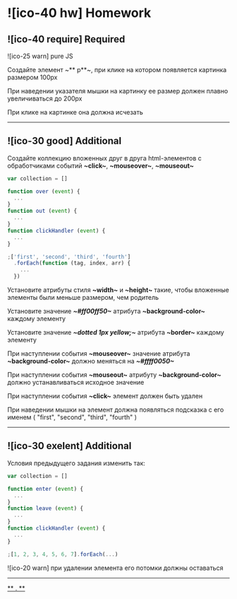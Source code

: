 # ![ico-40 hw] Homework

## ![ico-40 require] Required

![ico-25 warn] pure JS

Создайте элемент ~** p**~, при клике на котором появляется картинка размером 100px

При наведении указателя мышки на картинку ее размер должен плавно увеличиваться до 200px

При клике на картинке она должна исчезать

______________________

## ![ico-30 good] Additional

Создайте коллекцию вложенных друг в друга html-элементов с обработчиками событий **~click~**, **~mouseover~**, **~mouseout~**

~~~javascript
var collection = []

function over (event) {
  ...
}
function out (event) {
  ...
}
function clickHandler (event) {
  ...
}

;['first', 'second', 'third', 'fourth']
  .forEach(function (tag, index, arr) {
    ...
  })
~~~

Установите атрибуты стиля **~width~** и **~height~** такие, чтобы вложенные элементы были меньше размером, чем родитель

Установите значение **_~#ff00ff50~_** атрибута **~background-color~** каждому элементу

Установите значение **_~dotted 1px yellow;~_** атрибута **~border~** каждому элементу

При наступлении события **~mouseover~** значение атрибута **~background-color~** должно меняться на **_~#ffff0050~_**

При наступлении события **~mouseout~** атрибуту **~background-color~** должно устанавливаться исходное значение

При наступлении события **~click~** элемент должен быть удален

При наведении мышки на элемент должна появляться подсказка с его именем ( "first", "second", "third", "fourth" )

_______________________

## ![ico-30 exelent] Additional

Условия предыдущего задания изменить так:

~~~js
var collection = []

function enter (event) {
  ...
}
function leave (event) {
  ...
}
function clickHandler (event) {
  ...
}

;[1, 2, 3, 4, 5, 6, 7].forEach(...)
~~~

![ico-20 warn] при удалении элемента его потомки должны оставаться

________________________________

[** . **](src/lessons/hw-07-answers.html)
